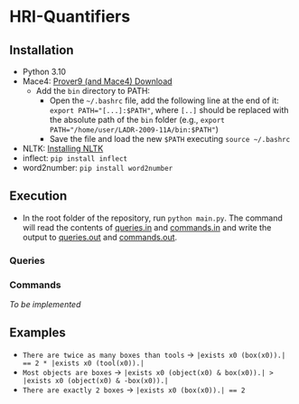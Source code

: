 # HRI-Quantifiers

## Installation

- Python 3.10
- Mace4: [Prover9 (and Mace4) Download](https://www.cs.unm.edu/~mccune/prover9/download/)
   - Add the `bin` directory to PATH: 
      - Open the `~/.bashrc` file, add the following line at the end of it: `export PATH="[...]:$PATH"`, where `[..]` should be replaced with the absolute path of the `bin` folder (e.g., `export PATH="/home/user/LADR-2009-11A/bin:$PATH"`) 
      - Save the file and load the new `$PATH` executing `source ~/.bashrc`
- NLTK: [Installing NLTK](https://www.nltk.org/install.html)
- inflect: `pip install inflect`
- word2number: `pip install word2number`

## Execution

- In the root folder of the repository, run `python main.py`. The command will read the contents of [queries.in](input/queries.in) and [commands.in](input/commands.in) and write the output to [queries.out](output/queries.out) and [commands.out](output/commands.out).

### Queries

### Commands

_To be implemented_

## Examples

- `There are twice as many boxes than tools` &rarr; `|exists x0 (box(x0)).| == 2 * |exists x0 (tool(x0)).|`
- `Most objects are boxes` &rarr; `|exists x0 (object(x0) & box(x0)).| > |exists x0 (object(x0) & -box(x0)).|`
- `There are exactly 2 boxes` &rarr; `|exists x0 (box(x0)).| == 2`
